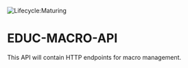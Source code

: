 ![Lifecycle:Maturing](https://img.shields.io/badge/Lifecycle-Maturing-007EC6)
# EDUC-MACRO-API
This API will contain HTTP endpoints for macro management.
